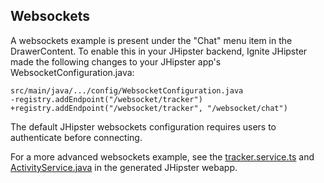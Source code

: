 ## Websockets

A websockets example is present under the "Chat" menu item in the DrawerContent.  To enable this in your JHipster backend, Ignite JHipster made the following changes to your JHipster app's WebsocketConfiguration.java:

```text
src/main/java/.../config/WebsocketConfiguration.java
-registry.addEndpoint("/websocket/tracker")
+registry.addEndpoint("/websocket/tracker", "/websocket/chat")
```

The default JHipster websockets configuration requires users to authenticate before connecting.

For a more advanced websockets example, see the [tracker.service.ts][1] and [ActivityService.java][2] in the generated JHipster webapp.

[1]: https://github.com/jhipster/jhipster-sample-app-websocket/blob/master/src/main/webapp/app/core/tracker/tracker.service.ts
[2]: https://github.com/jhipster/jhipster-sample-app-websocket/blob/master/src/main/java/io/github/jhipster/sample/web/websocket/ActivityService.java
